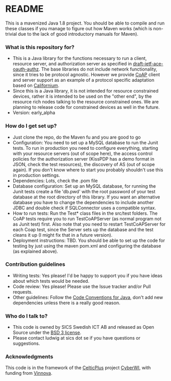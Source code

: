 # README #

This is a mavenized Java 1.8 project. You should be able to compile and run these classes if you manage to figure out how Maven works (which is non-trivial due to the lack of good introductory manuals for Maven).

### What is this repository for? ###

* This is a Java library for the functions necessary to run a client, resource
  server, and authorization server as specified in [draft-ietf-ace-oauth-authz](https://tools.ietf.org/html/draft-ietf-ace-oauth-authz). 
  The base libraries do not include network functionality, since it tries to be
  protocol agnostic. However we provide [CoAP](https://tools.ietf.org/html/rfc7252) client and server support as an example of a protocol specific adaptation based on [Californium](https://www.eclipse.org/californium).
* Since this is a Java library, it is not intended for resource constrained devices, rather it is intended to be used on the "other end", by the resource rich nodes
  talking to the resource constrained ones. We are planning to release code for constrained devices as well in the future.
* Version: early_alpha


### How do I get set up? ###

* Just clone the repo, do the Maven fu and you are good to go
* Configuration: You need to set up a MySQL database to run the Junit tests. 
  To run in production you need to configure everything, starting with
  your resource servers (out of scope here), the access control policies for
  the authorization server (KissPDP has a demo format in JSON, check the
  test resources), the discovery of AS (out of scope again). If you don't
  know where to start you probably shouldn't use this in production settings.
* Dependencies: Lots, check the .pom file
* Database configuration:  Set up an MySQL database, for running 
  the Junit tests create a file 'db.pwd' with the root password of your test 
  database at the root directory of this library. If you want an alternative 
  database you have to change the dependencies to include another JDBC and
  double check if SQLConnector uses a compatible syntax.
* How to run tests: Run the Test* class files in the src/test folders. The CoAP 
  tests require you to run TestCoAPServer (as normal program not as Junit test)
  first.  Also note that you need to restart TestCoAPServer for each Coap test, 
  since the Server sets up the database and the test cleans it up (I might fix
  that in a future version).
* Deployment instructions: TBD. You should be able to set up the code for testing
  by just using the maven pom.xml and configuring the database (as explained 
  above).

### Contribution guidelines ###

* Writing tests: Yes please! I'd be happy to support you if you have ideas about 
  which tests would be needed.
* Code review: Yes please! Please use the Issue tracker and/or Pull requests.
* Other guidelines: Follow the [Code Conventions for Java](http://www.oracle.com/technetwork/java/codeconvtoc-136057.html), don't add 
  new dependencies unless there is a really good reason.

### Who do I talk to? ###

* This code is owned by SICS Swedish ICT AB and released as Open Source under the [BSD 3 license](https://opensource.org/licenses/BSD-3-Clause).
* Please contact ludwig at sics dot se if you have questions or suggestions.

### Acknowledgments ###
This code is in the framework of the [CelticPlus](https://www.celticplus.eu/) project [CyberWI](http://www.cyberwi.eu/), with funding from [Vinnova](http://www.vinnova.se/sv/).